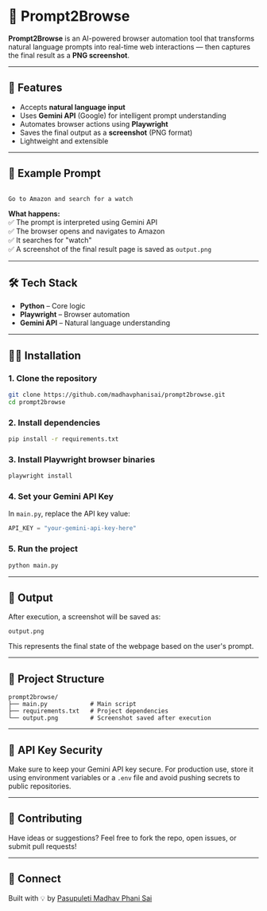 # 🧠 Prompt2Browse

**Prompt2Browse** is an AI-powered browser automation tool that transforms natural language prompts into real-time web interactions — then captures the final result as a **PNG screenshot**.

---

## 🚀 Features

- Accepts **natural language input**
- Uses **Gemini API** (Google) for intelligent prompt understanding
- Automates browser actions using **Playwright**
- Saves the final output as a **screenshot** (PNG format)
- Lightweight and extensible

---

## 💬 Example Prompt

```

Go to Amazon and search for a watch

````

**What happens:**  
✅ The prompt is interpreted using Gemini API  
✅ The browser opens and navigates to Amazon  
✅ It searches for "watch"  
✅ A screenshot of the final result page is saved as `output.png`

---

## 🛠 Tech Stack

- **Python** – Core logic
- **Playwright** – Browser automation
- **Gemini API** – Natural language understanding

---

## 🧑‍💻 Installation

### 1. Clone the repository
```bash
git clone https://github.com/madhavphanisai/prompt2browse.git
cd prompt2browse
````

### 2. Install dependencies

```bash
pip install -r requirements.txt
```
### 3. Install Playwright browser binaries

```bash
playwright install

```

### 4. Set your Gemini API Key

In `main.py`, replace the API key value:

```python
API_KEY = "your-gemini-api-key-here"
```

### 5. Run the project

```bash
python main.py
```

---

## 📸 Output

After execution, a screenshot will be saved as:

```
output.png
```

This represents the final state of the webpage based on the user's prompt.

---

## 📁 Project Structure

```
prompt2browse/
├── main.py            # Main script
├── requirements.txt   # Project dependencies
└── output.png         # Screenshot saved after execution
```

---

## 🔐 API Key Security

Make sure to keep your Gemini API key secure. For production use, store it using environment variables or a `.env` file and avoid pushing secrets to public repositories.

---

## 🤝 Contributing

Have ideas or suggestions?
Feel free to fork the repo, open issues, or submit pull requests!

---

## 🔗 Connect

Built with 💡 by [Pasupuleti Madhav Phani Sai](https://www.linkedin.com/in/madhavphanisai)


